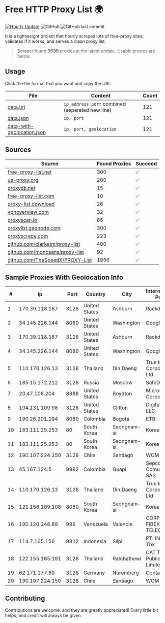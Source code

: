 
# Free HTTP Proxy List 🌍

[![Hourly Update](https://github.com/mertguvencli/http-proxy-list/actions/workflows/main.yml/badge.svg?branch=main)](https://github.com/mertguvencli/http-proxy-list/actions/workflows/main.yml)
![GitHub](https://img.shields.io/github/license/mertguvencli/http-proxy-list)
![GitHub last commit](https://img.shields.io/github/last-commit/mertguvencli/http-proxy-list)

It is a lightweight project that hourly scrapes lots of free-proxy sites, validates if it works, and serves a clean proxy list.


> Scraper found **3639** proxies at the latest update. Usable proxies are below.

## Usage

Click the file format that you want and copy the URL.


|File|Content|Count|
|----|-------|-----|
|[data.txt](https://raw.githubusercontent.com/mertguvencli/http-proxy-list/main/proxy-list/data.txt)|`ip_address:port` combined (seperated new line)|121|
|[data.json](https://raw.githubusercontent.com/mertguvencli/http-proxy-list/main/proxy-list/data.json)|`ip, port`|121|
|[data-with-geolocation.json](https://raw.githubusercontent.com/mertguvencli/http-proxy-list/main/proxy-list/data-with-geolocation.json)|`ip, port, geolocation`|121|

## Sources

|Source|Found Proxies|Succeed|
|------|-------------|-------|
|[free-proxy-list.net](https://free-proxy-list.net)|300|✅|
|[us-proxy.org](https://www.us-proxy.org)|200|✅|
|[proxydb.net](http://proxydb.net)|15|✅|
|[free-proxy-list.com](https://free-proxy-list.com/?page=&port=&type%5B%5D=http&type%5B%5D=https&up_time=0&search=Search)|10|✅|
|[proxy-list.download](https://www.proxy-list.download/HTTP)|26|✅|
|[vpnoverview.com](https://vpnoverview.com/privacy/anonymous-browsing/free-proxy-servers)|32|✅|
|[proxyscan.io](https://www.proxyscan.io)|85|✅|
|[proxylist.geonode.com](https://proxylist.geonode.com/api/proxy-list?limit=300&page=1&sort_by=lastChecked&sort_type=desc&protocols=http,https)|300|✅|
|[proxyscrape.com](https://api.proxyscrape.com/v2/?request=displayproxies&protocol=http&timeout=10000&country=all&ssl=all&anonymity=all)|223|✅|
|[github.com/clarketm/proxy-list](https://raw.githubusercontent.com/clarketm/proxy-list/master/proxy-list-raw.txt)|400|✅|
|[github.com/monosans/proxy-list](https://raw.githubusercontent.com/monosans/proxy-list/main/proxies/http.txt)|92|✅|
|[github.com/TheSpeedX/PROXY-List](https://raw.githubusercontent.com/TheSpeedX/PROXY-List/master/http.txt)|1956|✅|


## Sample Proxies With Geolocation Info

|#|Ip|Port|Country|City|Internet Service Provider|
|-|--|----|-------|----|-------------------------|
|1|170.39.118.187|3128|United States|Ashburn|Rackdog, LLC|
|2|34.145.226.144|8080|United States|Washington|Google LLC|
|3|170.39.118.187|3128|United States|Ashburn|Rackdog, LLC|
|4|34.145.226.144|8080|United States|Washington|Google LLC|
|5|110.170.126.13|3128|Thailand|Din Daeng|True Internet Corporation CO. Ltd.|
|6|185.15.172.212|3128|Russia|Moscow|SafeData LLC|
|7|20.47.108.204|8888|United States|Boydton|Microsoft Corporation|
|8|104.131.109.98|3128|United States|Clifton|DigitalOcean, LLC|
|9|190.26.201.194|8080|Colombia|Bogotá|ETB - Colombia|
|10|183.111.25.253|80|South Korea|Seongnam-si|Korea Telecom|
|11|183.111.25.253|80|South Korea|Seongnam-si|Korea Telecom|
|12|190.107.224.150|3128|Chile|Santiago|WOM S.A.|
|13|45.167.124.5|9992|Colombia|Guapi|Sepcom Comunicaciones SAS|
|14|110.170.126.13|3128|Thailand|Din Daeng|True Internet Corporation CO. Ltd.|
|15|121.156.109.108|8080|South Korea|Seongnam-si|Korea Telecom|
|16|190.120.248.89|999|Venezuela|Valencia|CORPORACION FIBEX TELECOM, C.A.|
|17|114.7.165.150|9812|Indonesia|Slipi|PT. INDOSAT Tbk|
|18|122.155.165.191|3128|Thailand|Ratchathewi|CAT Telecom Public Company Limited|
|19|62.171.177.80|3128|Germany|Nuremberg|Contabo GmbH|
|20|190.107.224.150|3128|Chile|Santiago|WOM S.A.|



## Contributing

Contributions are welcome, and they are greatly appreciated! Every
little bit helps, and credit will always be given.

